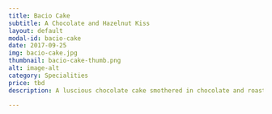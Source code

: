 ```yaml
---
title: Bacio Cake
subtitle: A Chocolate and Hazelnut Kiss
layout: default
modal-id: bacio-cake
date: 2017-09-25
img: bacio-cake.jpg
thumbnail: bacio-cake-thumb.png
alt: image-alt
category: Specialities
price: tbd
description: A luscious chocolate cake smothered in chocolate and roasted hazelnuts.

---
```

